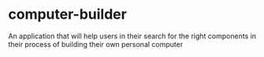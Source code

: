 # computer-builder
An application that will help users in their search for the right components in their process of building their own personal computer
